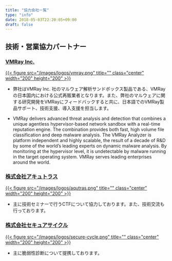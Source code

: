 ```yaml
---
title: "協力会社一覧"
type: "info"
date: 2018-05-03T22:20:05+09:00
draft: false
---
```

## 技術・営業協力パートナー
### [VMRay Inc.][32]
[{{< figure src="/images/logos/vmray.png" title="" class="center" width="200" height="200" >}}][32]
- 弊社はVMRay Inc. 社のマルウェア解析サンドボックス製品である、VMRayの日本国内における公式再販業者となります。また、弊社のマルウェアに関する研究開発をVMRayにフィードバックすると共に、日本語でのVMRay製品サポート、技術支援、導入支援を担当します。

- VMRay delivers advanced threat analysis and detection that combines a unique agentless hypervisor-based network sandbox with a real-time reputation engine. The combination provides both fast, high volume file classification and deep malware analysis. The VMRay Analyzer is platform independent and highly scalable, the result of a decade of R&D by some of the world’s leading experts on dynamic malware analysis. By monitoring at the hypervisor level, it is undetectable by malware running in the target operating system. VMRay serves leading enterprises around the world.

### [株式会社アキュトラス][30]
[{{< figure src="/images/logos/aqutras.png" title="" class="center" width="200" height="200" >}}][30]

- 主に技術セミナーで行うCTFについて協力しております。また、技術交流も行っております。

### [株式会社セキュアサイクル][31]
[{{< figure src="/images/logos/secure-cycle.png" title="" class="center" width="200" height="200" >}}][31]
- 主に脆弱性診断について提携しております。





[30]: http://www.aqutras.com/
[31]: https://secure-cycle.co.jp/
[32]: https://www.vmray.com/